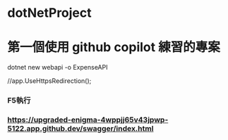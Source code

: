 # dotNetProject

# 第一個使用 github copilot 練習的專案

dotnet new webapi -o ExpenseAPI

//app.UseHttpsRedirection();
### F5執行
### https://upgraded-enigma-4wppjj65v43jpwp-5122.app.github.dev/swagger/index.html
